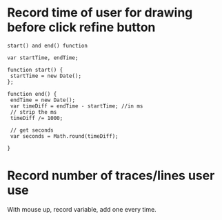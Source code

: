 # Record time of user for drawing before click refine button    

    start() and end() function    

    var startTime, endTime;

    function start() {
     startTime = new Date();
    };

    function end() {
     endTime = new Date();
     var timeDiff = endTime - startTime; //in ms
     // strip the ms
     timeDiff /= 1000;

     // get seconds 
     var seconds = Math.round(timeDiff);

    }


# Record number of traces/lines user use   
With mouse up, record variable, add one every time.        
